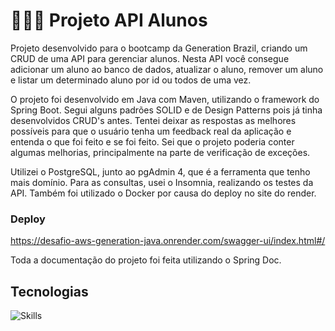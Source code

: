 # 🧑🏽‍🎓 Projeto API Alunos

Projeto desenvolvido para o bootcamp da Generation Brazil, criando um CRUD de uma API para gerenciar alunos. Nesta API você consegue adicionar um aluno ao banco de dados, atualizar o aluno, remover um aluno e listar um determinado aluno por id ou todos de uma vez.

O projeto foi desenvolvido em Java com Maven, utilizando o framework do Spring Boot. Segui alguns padrões SOLID e de Design Patterns pois já tinha desenvolvidos CRUD's antes. Tentei deixar as respostas as melhores possíveis para que o usuário tenha um feedback real da aplicação e entenda o que foi feito e se foi feito. Sei que o projeto poderia conter algumas melhorias, principalmente na parte de verificação de exceções.

Utilizei o PostgreSQL, junto ao pgAdmin 4, que é a ferramenta que tenho mais domínio. Para as consultas, usei o Insomnia, realizando os testes da API. Também foi utilizado o Docker por causa do deploy no site do render.

### Deploy

https://desafio-aws-generation-java.onrender.com/swagger-ui/index.html#/

Toda a documentação do projeto foi feita utilizando o Spring Doc.

## Tecnologias

![Skills](https://skillicons.dev/icons?i=java,spring,postgres,docker)